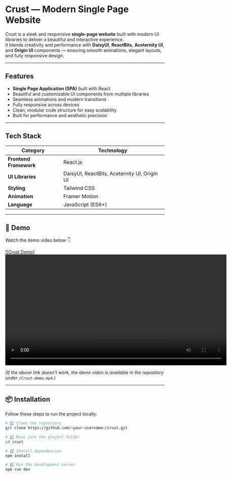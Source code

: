 #  Crust — Modern Single Page Website

Crust is a sleek and responsive **single-page website** built with modern UI libraries to deliver a beautiful and interactive experience.  
It blends creativity and performance with **DaisyUI**, **ReactBits**, **Aceternity UI**, and **Origin UI** components — ensuring smooth animations, elegant layouts, and fully responsive design.

---

##  Features

-  **Single Page Application (SPA)** built with React  
-  Beautiful and customizable UI components from multiple libraries  
-  Seamless animations and modern transitions  
-  Fully responsive across devices  
-  Clean, modular code structure for easy scalability  
-  Built for performance and aesthetic precision  

---

##  Tech Stack

| Category | Technology |
|-----------|-------------|
| **Frontend Framework** | React.js |
| **UI Libraries** | DaisyUI, ReactBits, Aceternity UI, Origin UI |
| **Styling** | Tailwind CSS |
| **Animation** | Framer Motion |
| **Language** | JavaScript (ES6+) |

---

## 🎥 Demo

Watch the demo video below 👇  

[![Crust Demo]<video src="Crust-demo.mp4" width="700" controls></video>](./Crust-demo.mp4)

*(If the above link doesn’t work, the demo video is available in the repository under `/Crust-demo.mp4`.)*

---

## 📦 Installation

Follow these steps to run the project locally:

```bash
# 1️⃣ Clone the repository
git clone https://github.com/<your-username>/crust.git

# 2️⃣ Move into the project folder
cd crust

# 3️⃣ Install dependencies
npm install

# 4️⃣ Run the development server
npm run dev


